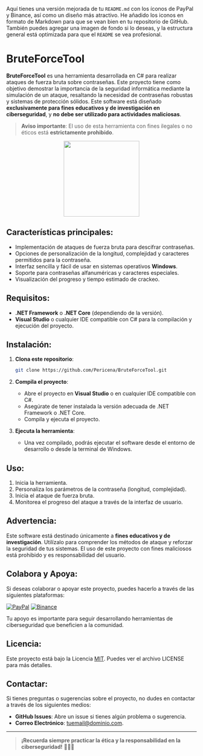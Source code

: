 Aquí tienes una versión mejorada de tu `README.md` con los íconos de PayPal y Binance, así como un diseño más atractivo. He añadido los iconos en formato de Markdown para que se vean bien en tu repositorio de GitHub. También puedes agregar una imagen de fondo si lo deseas, y la estructura general está optimizada para que el `README` se vea profesional.


# **BruteForceTool**

**BruteForceTool** es una herramienta desarrollada en C# para realizar ataques de fuerza bruta sobre contraseñas. Este proyecto tiene como objetivo demostrar la importancia de la seguridad informática mediante la simulación de un ataque, resaltando la necesidad de contraseñas robustas y sistemas de protección sólidos. Este software está diseñado **exclusivamente para fines educativos y de investigación en ciberseguridad**, y **no debe ser utilizado para actividades maliciosas**.

> **Aviso importante**: El uso de esta herramienta con fines ilegales o no éticos está **estrictamente prohibido**.


<p align="center">
  <a href="https://lpericena.blogspot.com/2024/02/ciclopeclic-generador-de-enlaces-con-ia.html">
    <img src="[https://raw.githubusercontent.com/Pericena/CiclopeClic/main/img/512x512.png](https://raw.githubusercontent.com/Pericena/BruteForceTool/refs/heads/main/banner.jpg)" width=200"/>
  </a>
</p>

## **Características principales:**
- Implementación de ataques de fuerza bruta para descifrar contraseñas.
- Opciones de personalización de la longitud, complejidad y caracteres permitidos para la contraseña.
- Interfaz sencilla y fácil de usar en sistemas operativos **Windows**.
- Soporte para contraseñas alfanuméricas y caracteres especiales.
- Visualización del progreso y tiempo estimado de crackeo.

## **Requisitos:**
- **.NET Framework** o **.NET Core** (dependiendo de la versión).
- **Visual Studio** o cualquier IDE compatible con C# para la compilación y ejecución del proyecto.

## **Instalación:**

1. **Clona este repositorio**:

   ```bash
   git clone https://github.com/Pericena/BruteForceTool.git
   ```

2. **Compila el proyecto**:
   - Abre el proyecto en **Visual Studio** o en cualquier IDE compatible con C#.
   - Asegúrate de tener instalada la versión adecuada de .NET Framework o .NET Core.
   - Compila y ejecuta el proyecto.

3. **Ejecuta la herramienta**:
   - Una vez compilado, podrás ejecutar el software desde el entorno de desarrollo o desde la terminal de Windows.

## **Uso:**

1. Inicia la herramienta.
2. Personaliza los parámetros de la contraseña (longitud, complejidad).
3. Inicia el ataque de fuerza bruta.
4. Monitorea el progreso del ataque a través de la interfaz de usuario.

## **Advertencia:**

Este software está destinado únicamente a **fines educativos y de investigación**. Utilízalo para comprender los métodos de ataque y reforzar la seguridad de tus sistemas. El uso de este proyecto con fines maliciosos está prohibido y es responsabilidad del usuario.

## **Colabora y Apoya:**

Si deseas colaborar o apoyar este proyecto, puedes hacerlo a través de las siguientes plataformas:

[![PayPal](https://img.shields.io/badge/PayPal-donate-blue?logo=paypal&logoColor=white)](https://www.paypal.com)
[![Binance](https://img.shields.io/badge/Donate-Binance-f0b90b?logo=binance&logoColor=white)](https://www.binance.com)

Tu apoyo es importante para seguir desarrollando herramientas de ciberseguridad que beneficien a la comunidad.

## **Licencia:**

Este proyecto está bajo la Licencia [MIT](https://opensource.org/licenses/MIT). Puedes ver el archivo LICENSE para más detalles.

## **Contactar:**

Si tienes preguntas o sugerencias sobre el proyecto, no dudes en contactar a través de los siguientes medios:
- **GitHub Issues**: Abre un issue si tienes algún problema o sugerencia.
- **Correo Electrónico**: [tuemail@dominio.com](mailto:tuemail@dominio.com).

---

> **¡Recuerda siempre practicar la ética y la responsabilidad en la ciberseguridad!** 👨‍💻🔐

